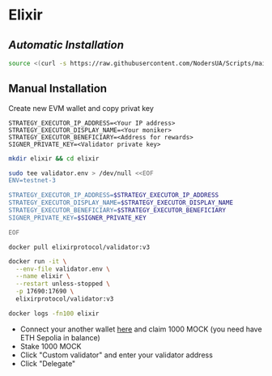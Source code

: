 # Elixir

## _**Automatic Installation**_

```bash
source <(curl -s https://raw.githubusercontent.com/NodersUA/Scripts/main/elixir)
```

## **Manual Installation**

Create new EVM wallet and copy privat key

```
STRATEGY_EXECUTOR_IP_ADDRESS=<Your IP address>
STRATEGY_EXECUTOR_DISPLAY_NAME=<Your moniker>
STRATEGY_EXECUTOR_BENEFICIARY=<Address for rewards>
SIGNER_PRIVATE_KEY=<Validator private key>
```

```bash
mkdir elixir && cd elixir

sudo tee validator.env > /dev/null <<EOF
ENV=testnet-3

STRATEGY_EXECUTOR_IP_ADDRESS=$STRATEGY_EXECUTOR_IP_ADDRESS
STRATEGY_EXECUTOR_DISPLAY_NAME=$STRATEGY_EXECUTOR_DISPLAY_NAME
STRATEGY_EXECUTOR_BENEFICIARY=$STRATEGY_EXECUTOR_BENEFICIARY
SIGNER_PRIVATE_KEY=$SIGNER_PRIVATE_KEY

EOF
```

```
docker pull elixirprotocol/validator:v3
```

```bash
docker run -it \
  --env-file validator.env \
  --name elixir \
  --restart unless-stopped \
  -p 17690:17690 \
  elixirprotocol/validator:v3
```

```bash
docker logs -fn100 elixir
```

* Connect your another wallet [here](https://testnet-3.elixir.xyz/) and claim 1000 MOCK (you need have ETH Sepolia in balance)
* Stake 1000 MOCK
* Click "Custom validator" and enter your validator address
* Click "Delegate"

